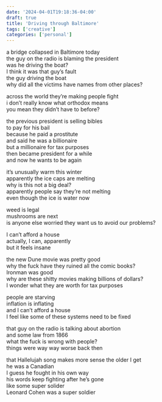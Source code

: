 ```yaml
---
date: '2024-04-01T19:18:36-04:00'
draft: true
title: 'Driving through Baltimore'
tags: ['creative']
categories: ['personal']
---
```


a bridge collapsed in Baltimore today <br>
the guy on the radio is blaming the president <br>
was he driving the boat?<br>
I think it was that guy’s fault <br>
the guy driving the boat <br>
why did all the victims have names from other places?<br>

across the world they’re making people fight<br>
i don’t really know what orthodox means<br>
you mean they didn’t have to before?<br>

the previous president is selling bibles<br>
to pay for his bail<br>
because he paid a prostitute <br>
and said he was a billionaire <br>
but a millionaire for tax purposes <br>
then became president for a while <br>
and now he wants to be again<br>

it’s unusually warm this winter <br>
apparently the ice caps are melting <br>
why is this not a big deal? <br>
apparently people say they’re not melting <br>
even though the ice is water now<br>

weed is legal <br>
mushrooms are next<br>
is anyone else worried they want us to avoid our problems?<br>

I can’t afford a house<br>
actually, I can, apparently <br>
but it feels insane <br>

the new Dune movie was pretty good<br>
why the fuck have they ruined all the comic books?<br>
Ironman was good <br>
why are these shitty movies making billions of dollars? <br>
I wonder what they are worth for tax purposes<br>

people are starving <br>
inflation is inflating <br>
and I can’t afford a house<br>
I feel like some of these systems need to be fixed <br>

that guy on the radio is talking about abortion<br>
and some law from 1866<br>
what the fuck is wrong with people? <br>
things were way way worse back then<br>

that Hallelujah song makes more sense the older I get <br>
he was a Canadian<br>
I guess he fought in his own way <br>
his words keep fighting after he’s gone <br>
like some super solider <br>
Leonard Cohen was a super soldier 